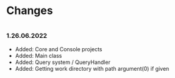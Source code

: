 # Changes
#

### 1.26.06.2022
- Added: Core and Console projects
- Added: Main class
- Added: Query system / QueryHandler
- Added: Getting work directory with path argument(0) if given